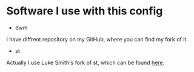 # Software I use with this config

- dwm

I have diffrent repository on my GitHub, where you can find my fork of it.

- st

Actually I use Luke Smith's fork of st, which can be found [here](https://github.com/lukesmithxyz/st).
